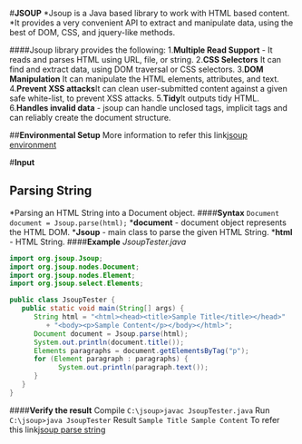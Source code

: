 #**JSOUP**
*Jsoup is a Java based library to work with HTML based content.
*It provides a very convenient API to extract and manipulate data, using the best of DOM, CSS, and jquery-like methods.

####Jsoup library provides the following:
1.**Multiple Read Support** - It reads and parses HTML using URL, file, or string.
2.**CSS Selectors** It can find and extract data, using DOM traversal or CSS selectors.
3.**DOM Manipulation** It can manipulate the HTML elements, attributes, and text.
4.**Prevent XSS attacks**It can clean user-submitted content against a given safe white-list, to prevent XSS attacks.
5.**Tidy**It outputs tidy HTML.
6.**Handles invalid data** - jsoup can handle unclosed tags, implicit tags and can reliably create the document structure.

##**Environmental Setup**
More information to refer this link[jsoup environment](https://www.tutorialspoint.com/jsoup/jsoup_environment.htm)

#**Input**
## **Parsing String**
*Parsing an HTML String into a Document object.
####**Syntax**
`Document document = Jsoup.parse(html);`
***document** - document object represents the HTML DOM.
***Jsoup** - main class to parse the given HTML String.
***html** - HTML String.
####**Example**
*JsoupTester.java*
```java
import org.jsoup.Jsoup;
import org.jsoup.nodes.Document;
import org.jsoup.nodes.Element;
import org.jsoup.select.Elements;

public class JsoupTester {
   public static void main(String[] args) {
      String html = "<html><head><title>Sample Title</title></head>"
         + "<body><p>Sample Content</p></body></html>";
      Document document = Jsoup.parse(html);
      System.out.println(document.title());
      Elements paragraphs = document.getElementsByTag("p");
      for (Element paragraph : paragraphs) {
            System.out.println(paragraph.text());
      }
   }
}
```
####**Verify the result**
Compile
`C:\jsoup>javac JsoupTester.java`
Run
`C:\jsoup>java JsoupTester`
Result
`Sample Title
Sample Content`
To refer this link[jsoup parse string](https://www.tutorialspoint.com/jsoup/jsoup_parse_string.htm)


